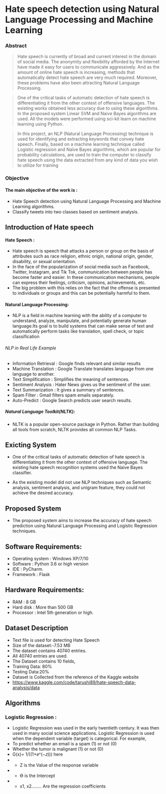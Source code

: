 # Hate speech detection using Natural Language Processing and Machine Learning 
### Abstract

> Hate speech is currently of broad and current interest in the domain of social media.
The anonymity and flexibility afforded by the Internet have made it easy for users to
communicate aggressively. And as the amount of online hate speech is increasing, methods
that automatically detect hate speech are very much required. Moreover, these problems have
also been attracting Natural Language Processing.

> One of the critical tasks of automatic detection of hate speech is differentiating it from
the other context of offensive languages. The existing works obtained less accuracy due to
using these algorithms. In the proposed system Linear SVM and Naive Bayes algorithms are
used. All the models were performed using sci-kit learn on machine learning using Python.

> In this project, an NLP (Natural Language Processing) technique is used for identifying
and extracting keywords that convey hate speech. Finally, based on a machine learning
technique called Logistic regression and Naïve Bayes algorithms, which are popular for
probability calculations, are used to train the computer to classify hate speech using the data
extracted from any kind of data you wish to utilize for training

### Objective
#### The main objective of the work is :
* Hate Speech detection using Natural Language Processing and Machine Learning algorithms.
* Classify tweets into two classes based on sentiment analysis.


## Introduction of Hate speech
#### Hate Speech :
* Hate speech is speech that attacks a person or group on the basis of attributes such as race religion, ethnic origin, national origin, gender, disability, or sexual orientation.
* In the face of the popularization of social media such as Facebook, Twitter, Instagram, and Tik Tok, communication between people has become faster and easier. In these communication mechanisms, people can express their feelings, criticism, opinions, achievements, etc.
* The big problem with this relies on the fact that the offense is presented to individuals or groups and this can be potentially harmful to them.


#### Natural Language Processing:
- NLP is a field in machine learning with the ability of a computer to understand, analyze, manipulate, and potentially generate human language.Its goal is to build systems that can make sense of text and automatically perform tasks like translation, spell check, or topic classification
###### NLP in Real Life		Example
* Information Retrieval :   	Google finds relevant and similar results
* Machine Translation :  	Google Translate translates language from one language to another.
* Text Simplification  : 	Simplifies the meaning of sentences. 
* Sentiment Analysis   : 	Hater News gives us the sentiment of the user.
* Text Summarization	:    It gives a summary of sentences.
* Spam Filter	 :   	Gmail filters spam emails separately.
* Auto-Predict	:  	Google Search predicts user search results.
##### Natural Language Toolkit(NLTK): 
- NLTK is a popular open-source package in Python. Rather than building all tools from scratch, NLTK provides all common NLP Tasks.


## Exicting System
* One of the critical tasks of automatic detection of hate speech is differentiating it from the other context of offensive language. The existing hate speech recognition systems used the Naive Bayes classifier.

* As the existing model did not use NLP techniques such as Semantic analysis, sentiment analysis, and unigram feature, they could not achieve the desired accuracy. 

## Proposed System 
* The proposed system aims to increase the accuracy of hate speech prediction using Natural Language Processing and Logistic Regression techniques.

## Software Requirements:
* Operating system 	   	: Windows XP/7/10
* Software		:  Python 3.6 or high version
* IDE                              	:  PyCharm.
* Framework                            :   Flask  
## Hardware Requirements:
* RAM			:  8 GB
* Hard disk		:  More than 500 GB	
* Processor		:  Intel 5th generation or high.

## Dataset Description
* Text file is used for detecting Hate Speech
* Size of the dataset:-7.53 MB
* The dataset contains 40740 entries.
* All 40740 entries are used.
* The Dataset contains 10 fields,
* Training Data: 80%
* Testing Data:20%
* Dataset is Collected from the reference of the Kaggle website
* https://www.kaggle.com/code/tarushi89/hate-speech-data-analysis/data

## Algorithms
### Logistic Regression :
* Logistic Regression was used in the early twentieth century. It was then used in many social science applications. Logistic Regression is used when the dependent variable (target) is categorical.
For example,
* To predict whether an email is a spam (1) or not (0)
* Whether the tumor is malignant (1) or not (0)
* G(x)=  1/((1+𝑒^(−𝑧)))
here 
* * Z is the Value of the response variable
* * Ɵ  is the Intercept
* * x1, x2…….. Are the regression coefficients
























